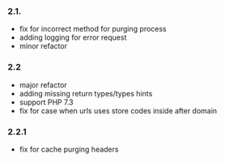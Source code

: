 ### 2.1. ###
* fix for incorrect method for purging process
* adding logging for error request
* minor refactor

### 2.2 ###
* major refactor
* adding missing return types/types hints
* support PHP 7.3
* fix for case when urls uses store codes inside after domain

### 2.2.1 ###
* fix for cache purging headers